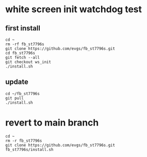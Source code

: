 # white screen init watchdog test

## first install
```
cd ~ 
rm -rf fb_st7796s
git clone https://github.com/evgs/fb_st7796s.git
cd fb_st7796s
git fetch --all
git checkout ws_init
./install.sh
```

## update
```
cd ~/fb_st7796s
git pull
./install.sh
```
# revert to main branch
```
cd ~ 
rm -r fb_st7796s
git clone https://github.com/evgs/fb_st7796s.git
fb_st7796s/install.sh
```
